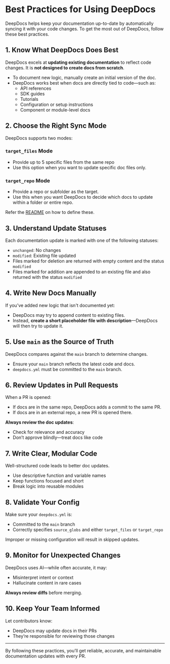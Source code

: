 # Best Practices for Using DeepDocs

DeepDocs helps keep your documentation up-to-date by automatically syncing it with your code changes. To get the most out of DeepDocs, follow these best practices.

## 1. Know What DeepDocs Does Best

DeepDocs excels at **updating existing documentation** to reflect code changes. It is **not designed to create docs from scratch**.

- To document new logic, manually create an initial version of the doc.
- DeepDocs works best when docs are directly tied to code—such as:
  - API references
  - SDK guides
  - Tutorials
  - Configuration or setup instructions
  - Component or module-level docs

## 2. Choose the Right Sync Mode

DeepDocs supports two modes:

### `target_files` Mode
- Provide up to 5 specific files from the same repo
- Use this option when you want to update specific doc files only.

### `target_repo` Mode
- Provide a repo or subfolder as the target.
- Use this when you want DeepDocs to decide which docs to update within a folder or entire repo.

Refer the [README](https://github.com/DeepDocsAI/DeepDocsAI/blob/main/README.md) on how to define these.

## 3. Understand Update Statuses

Each documentation update is marked with one of the following statuses:

- `unchanged`: No changes
- `modified`: Existing file updated
- Files marked for deletion are returned with empty content and the status `modified`
- Files marked for addition are appended to an existing file and also returned with the status `modified`


## 4. Write New Docs Manually

If you’ve added new logic that isn't documented yet:
- DeepDocs may try to append content to existing files.
- Instead, **create a short placeholder file with description**—DeepDocs will then try to update it.

## 5. Use `main` as the Source of Truth

DeepDocs compares against the `main` branch to determine changes.

- Ensure your `main` branch reflects the latest code and docs.
- `deepdocs.yml` must be committed to the `main` branch.

## 6. Review Updates in Pull Requests

When a PR is opened:

- If docs are in the same repo, DeepDocs adds a commit to the same PR.
- If docs are in an external repo, a new PR is opened there.

**Always review the doc updates**:
- Check for relevance and accuracy
- Don’t approve blindly—treat docs like code

## 7. Write Clear, Modular Code

Well-structured code leads to better doc updates.

- Use descriptive function and variable names
- Keep functions focused and short
- Break logic into reusable modules

## 8. Validate Your Config

Make sure your `deepdocs.yml` is:

- Committed to the `main` branch
- Correctly specifies `source_globs` and either `target_files` or `target_repo`

Improper or missing configuration will result in skipped updates.

## 9. Monitor for Unexpected Changes

DeepDocs uses AI—while often accurate, it may:

- Misinterpret intent or context
- Hallucinate content in rare cases

**Always review diffs** before merging.

## 10. Keep Your Team Informed

Let contributors know:

- DeepDocs may update docs in their PRs
- They’re responsible for reviewing those changes

---

By following these practices, you’ll get reliable, accurate, and maintainable documentation updates with every PR.
